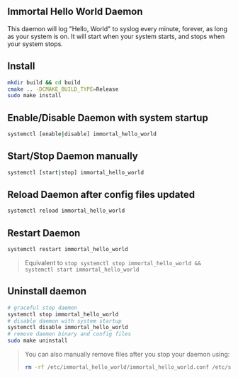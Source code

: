 ## Immortal Hello World Daemon
This daemon will log "Hello, World" to syslog every minute, forever, as long as your system is on.
It will start when your system starts, and stops when your system stops.

## Install
```bash 
mkdir build && cd build 
cmake .. -DCMAKE_BUILD_TYPE=Release
sudo make install
```

## Enable/Disable Daemon with system startup
```bash 
systemctl [enable|disable] immortal_hello_world
```

## Start/Stop Daemon manually
```bash 
systemctl [start|stop] immortal_hello_world
```

## Reload Daemon after config files updated
```bash 
systemctl reload immortal_hello_world
```

## Restart Daemon
```bash 
systemctl restart immortal_hello_world
```
> Equivalent to `stop systemctl stop immortal_hello_world && systemctl start immortal_hello_world` 

## Uninstall daemon 
```bash
# graceful stop daemon
systemctl stop immortal_hello_world
# disable daemon with system startup
systemctl disable immortal_hello_world
# remove daemon binary and config files
sudo make uninstall
```
> You can also manually remove files after you stop your daemon using: 
> ```bash
> rm -rf /etc/immortal_hello_world/immortal_hello_world.conf /etc/systemd/system/immortal_hello_world.service /usr/bin/immortal_hello_world
> ```